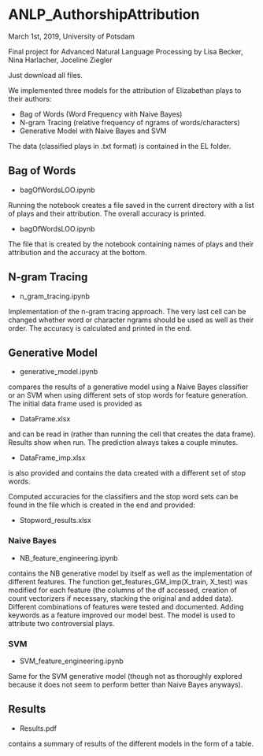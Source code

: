 # ANLP_AuthorshipAttribution

March 1st, 2019, University of Potsdam

Final project for Advanced Natural Language Processing by Lisa Becker, Nina Harlacher, Joceline Ziegler

Just download all files.

We implemented three models for the attribution of Elizabethan plays to their authors:
- Bag of Words (Word Frequency with Naive Bayes)
- N-gram Tracing (relative frequency of ngrams of words/characters)
- Generative Model with Naive Bayes and SVM

The data (classified plays in .txt format) is contained in the EL folder. 

## Bag of Words

- bagOfWordsLOO.ipynb

Running the notebook creates a file saved in the current directory with a list of plays and their attribution. The overall accuracy is printed.

- bagOfWordsLOO.ipynb

The file that is created by the notebook containing names of plays and their attribution and the accuracy at the bottom.

## N-gram Tracing

- n_gram_tracing.ipynb

Implementation of the n-gram tracing approach. The very last cell can be changed whether word or character ngrams should be used as well as their order. The accuracy is calculated and printed in the end.

## Generative Model 

- generative_model.ipynb

compares the results of a generative model using a Naive Bayes classifier or an SVM when using different sets of stop words for feature generation. The initial data frame used is provided as

- DataFrame.xlsx

and can be read in (rather than running the cell that creates the data frame). Results show when run. The prediction always takes a couple minutes.

- DataFrame_imp.xlsx

is also provided and contains the data created with a different set of stop words.

Computed accuracies for the classifiers and the stop word sets can be found in the file which is created in the end and provided: 

- Stopword_results.xlsx 

### Naive Bayes

- NB_feature_engineering.ipynb

contains the NB generative model by itself as well as the implementation of different features. The function get_features_GM_imp(X_train, X_test) was modified for each feature (the columns of the df accessed, creation of count vectorizers if necessary, stacking the original and added data). Different combinations of features were tested and documented. Adding keywords as a feature improved our model best.
The model is used to attribute two controversial plays.

### SVM

- SVM_feature_engineering.ipynb

Same for the SVM generative model (though not as thoroughly explored because it does not seem to perform better than Naive Bayes anyways).

## Results

- Results.pdf

contains a summary of results of the different models in the form of a table.
